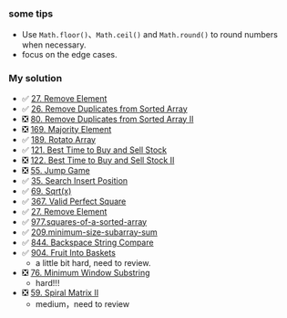### some tips
- Use `Math.floor()`、`Math.ceil()` and `Math.round()` to round numbers when necessary.
- focus on the edge cases.


### My solution
- ✅ [27. Remove Element](https://leetcode.com/problems/remove-element/description/?envType=study-plan-v2&envId=top-interview-150)
- ✅ [26. Remove Duplicates from Sorted Array](https://leetcode.com/problems/remove-duplicates-from-sorted-array/description/?envType=study-plan-v2&envId=top-interview-150)
- ❎ [80. Remove Duplicates from Sorted Array II](https://leetcode.com/problems/remove-duplicates-from-sorted-array-ii/description/?envType=study-plan-v2&envId=top-interview-150)
- ❎ [169. Majority Element](https://leetcode.com/problems/majority-element/description/?envType=study-plan-v2&envId=top-interview-150)
- ✅ [189. Rotato Array](https://leetcode.com/problems/rotate-array/description/?envType=study-plan-v2&envId=top-interview-150)
- ✅ [121. Best Time to Buy and Sell Stock](https://leetcode.com/problems/best-time-to-buy-and-sell-stock/description/) 
- ❎ [122. Best Time to Buy and Sell Stock II](https://leetcode.com/problems/best-time-to-buy-and-sell-stock-ii/description/?envType=study-plan-v2&envId=top-interview-150) 
- ❎ [55. Jump Game](https://leetcode.com/problems/jump-game/?envType=study-plan-v2&envId=top-interview-150) 
- ✅ [35. Search Insert Position](https://leetcode.com/problems/search-insert-position/description/)
- ✅ [69. Sqrt(x)](https://leetcode.com/problems/sqrtx/description/)
- ✅ [367. Valid Perfect Square](https://leetcode.com/problems/valid-perfect-square/description/)
- ✅ [27. Remove Element](https://leetcode.com/problems/remove-element/description/)
- ✅ [977.squares-of-a-sorted-array](https://leetcode.com/problems/squares-of-a-sorted-array/description/)
- ✅ [209.minimum-size-subarray-sum](https://leetcode.com/problems/minimum-size-subarray-sum/description/)
- ✅ [844. Backspace String Compare](https://leetcode.com/problems/backspace-string-compare/description/)
- ✅ [904. Fruit Into Baskets](https://leetcode.com/problems/fruit-into-baskets/description/)
    - a little bit hard, need to review.
- ❎ [76. Minimum Window Substring](https://leetcode.com/problems/minimum-window-substring/description/) 
    - hard!!!
- ❎ [59. Spiral Matrix II](https://leetcode.com/problems/spiral-matrix-ii/description/)
    - medium，need to review
 


